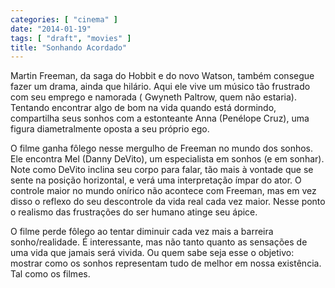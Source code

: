 ```yaml
---
categories: [ "cinema" ]
date: "2014-01-19"
tags: [ "draft", "movies" ]
title: "Sonhando Acordado"
---
```

Martin Freeman, da saga do Hobbit e do novo Watson, também consegue fazer
um drama, ainda que hilário. Aqui ele vive um músico tão frustrado com
seu emprego e namorada ( Gwyneth Paltrow, quem não estaria). Tentando
encontrar algo de bom na vida quando está dormindo, compartilha seus
sonhos com a estonteante Anna (Penélope Cruz), uma figura diametralmente
oposta a seu próprio ego.

O filme ganha fôlego nesse mergulho de Freeman no mundo dos sonhos. Ele
encontra Mel (Danny DeVito), um especialista em sonhos (e em sonhar). Note
como DeVito inclina seu corpo para falar, tão mais à vontade que se
sente na posição horizontal, e verá uma interpretação ímpar do
ator. O controle maior no mundo onírico não acontece com Freeman, mas em
vez disso o reflexo do seu descontrole da vida real cada vez maior. Nesse
ponto o realismo das frustrações do ser humano atinge seu ápice.

O filme perde fôlego ao tentar diminuir cada vez mais a barreira
sonho/realidade. É interessante, mas não tanto quanto as sensações
de uma vida que jamais será vivida. Ou quem sabe seja esse o
objetivo: mostrar como os sonhos representam tudo de melhor em nossa
existência. Tal como os filmes.
